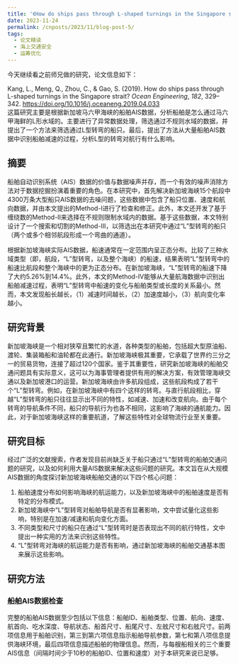 ```yaml
---
title: '《How do ships pass through L-shaped turnings in the Singapore strait?》学习整理'
date: 2023-11-24
permalink: /cnposts/2023/11/blog-post-5/
tags:
  - 论文精读
  - 海上交通安全
  - 运筹优化
---
```


今天继续看之前师兄做的研究，论文信息如下：<div class="csl-entry">Kang, L., Meng, Q., Zhou, C., &#38; Gao, S. (2019). How do ships pass through L-shaped turnings in the Singapore strait? <i>Ocean Engineering</i>, <i>182</i>, 329–342. https://doi.org/10.1016/j.oceaneng.2019.04.033</div>
这篇研究主要是根据新加坡马六甲海峡的船舶AIS数据，分析船舶是怎么通过马六甲海鲜的L形水域的。主要进行了异常数据处理，筛选通过不规则水域的数据，并提出了一个方法来筛选通过L型转弯的船只。最后，提出了方法从大量船舶AIS数据中识别船舶减速的过程，分析L型的转弯对航行有什么影响。

## 摘要
船舶自动识别系统（AIS）数据的价值与数据噪声并存，而一个有效的噪声消除方法对于数据挖掘扮演着重要的角色。在本研究中，首先解决新加坡海峡15个航段中4300万条大型船只AIS数据的去噪问题，这些数据中包含了船只位置、速度和航向数据，并由本文提出的Method-I进行了检查和修正。此外，本文还开发了基于缠绕数的Method-II来选择在不规则限制水域内的数据。基于这些数据，本文特别设计了一个搜索和切割的Method-III，以筛选出在本研究中通过“L”型转弯的船只（两个或多个相邻航段形成一个弯曲的通道）。

根据新加坡海峡实际AIS数据，船速通常在一定范围内呈正态分布。比较了三种水域类型（即，航段，“L”型转弯，以及整个海峡）的船速，结果表明“L”型转弯中的船速比航段和整个海峡中的更为正态分布。在新加坡海峡，“L”型转弯的船速下降了大约5.26%到14.4%。此外，本文的Method-IV能够从大量航海数据中识别出船舶减速过程，表明“L”型转弯中船速的变化与船舶类型或长度的关系最小。然而，本文发现船长越长，（1）减速时间越长，（2）加速度越小，（3）航向变化率越小。

## 研究背景
新加坡海峡是一个相对狭窄且繁忙的水道，各种类型的船舶，包括超大型原油船、渡轮、集装箱船和油轮都在此通行。新加坡海峡极其重要，它承载了世界约三分之一的贸易货物，连接了超过120个国家。鉴于其重要性，研究新加坡海峡的船舶交通问题具有实际意义，这可以为海事管理者提供有用的解决方案，有效管理海峡交通以及新加坡港口的运营。新加坡海峡由许多航段组成，这些航段构成了若干个“L”型转弯。例如，在新加坡海峡中有四个这样的转弯。与直行航段相比，穿越“L”型转弯的船只往往显示出不同的特性，如减速、加速和改变航向。由于每个转弯的导航条件不同，船只的导航行为也各不相同，这影响了海峡的通航能力。因此，对于新加坡海峡这样的重要航道，了解这些特性对全球物流行业至关重要。

## 研究目标
经过广泛的文献搜索，作者发现目前尚缺乏关于船只通过“L”型转弯的船舶交通问题的研究，以及如何利用大量AIS数据来解决这些问题的研究。本文旨在从大规模AIS数据的角度探讨新加坡海峡船舶交通的以下四个核心问题：
1. 船舶速度分布如何影响海峡的航运能力，以及新加坡海峡中的船舶速度是否有特定的分布模式。
2. 新加坡海峡中“L”型转弯对船舶导航是否有显著影响，文中尝试量化这些影响，特别是在加速/减速和航向变化方面。
3. 不同类型和尺寸的船只在通过“L”型转弯时是否表现出不同的航行特性，文中提出一种实用的方法来识别这些特性。
4. “L”型转弯对海峡的航运能力是否有影响，通过新加坡海峡的船舶交通基本图来展示这些影响。

## 研究方法
### 船舶AIS数据检查
完整的船舶AIS数据至少包括以下信息：船舶ID、船舶类型、位置、航向、速度、航首向、吃水深度、导航状态、船首尺寸、船尾尺寸、左舷尺寸和右舷尺寸。前两项信息用于船舶识别，第三到第六项信息指示船舶导航参数，第七和第八项信息提供海峡环境，最后四项信息描述船舶的物理信息。然而，与每艘船相关的三个重要AIS信息（间隔时间少于10秒的船舶ID、位置和速度）对于本研究来说已足够。
